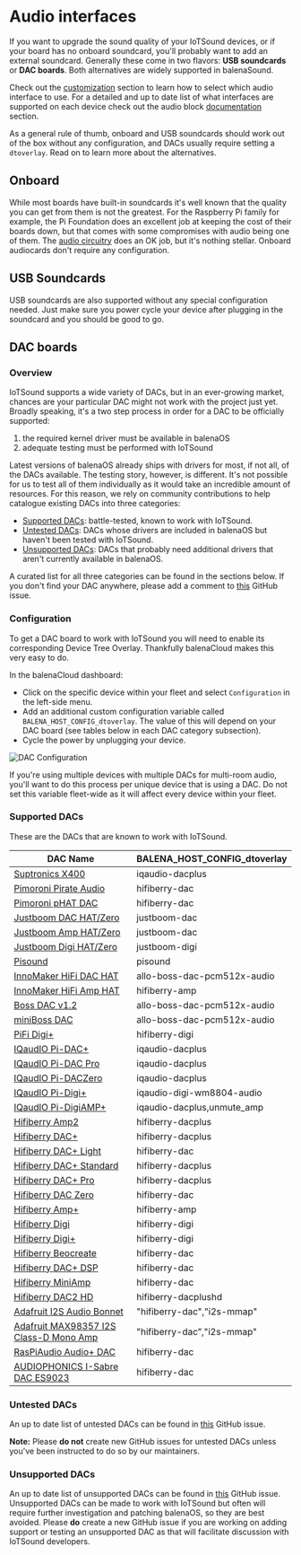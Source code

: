 # Audio interfaces

If you want to upgrade the sound quality of your IoTSound devices, or if your board has no onboard soundcard, you'll probably want to add an external soundcard. Generally these come in two flavors: **USB soundcards** or **DAC boards**. Both alternatives are widely supported in balenaSound.

Check out the [customization](https://iotsound.github.io//customization) section to learn how to select which audio interface to use. For a detailed and up to date list of what interfaces are supported on each device check out the audio block [documentation](https://github.com/balenablocks/audio#supported-devices) section.

As a general rule of thumb, onboard and USB soundcards should work out of the box without any configuration, and DACs usually require setting a `dtoverlay`. Read on to learn more about the alternatives. 

## Onboard

While most boards have built-in soundcards it's well known that the quality you can get from them is not the greatest. For the Raspberry Pi family for example, the Pi Foundation does an excellent job at keeping the cost of their boards down, but that comes with some compromises with audio being one of them. The [audio circuitry](https://hackaday.com/2018/07/13/behind-the-pin-how-the-raspberry-pi-gets-its-audio/) does an OK job, but it's nothing stellar. Onboard audiocards don't require any configuration.

## USB Soundcards

USB soundcards are also supported without any special configuration needed. Just make sure you power cycle your device after plugging in the soundcard and you should be good to go.

## DAC boards

### Overview

IoTSound supports a wide variety of DACs, but in an ever-growing market, chances are your particular DAC might not work with the project just yet. Broadly speaking, it's a two step process in order for a DAC to be officially supported:

1. the required kernel driver must be available in balenaOS
2. adequate testing must be performed with IoTSound

Latest versions of balenaOS already ships with drivers for most, if not all, of the DACs available. The testing story, however, is different. It's not possible for us to test all of them individually as it would take an incredible amount of resources. For this reason, we rely on community contributions to help catalogue existing DACs into three categories:

- [Supported DACs](https://iotsound.github.io//audio-interfaces#Supported-DACs): battle-tested, known to work with IoTSound.
- [Untested DACs](https://iotsound.github.io//audio-interfaces#Untested-DACs): DACs whose drivers are included in balenaOS but haven't been tested with IoTSound.
- [Unsupported DACs](https://iotsound.github.io//audio-interfaces#Unsupported-DACs): DACs that probably need additional drivers that aren't currently available in balenaOS.

A curated list for all three categories can be found in the sections below. If you don't find your DAC anywhere, please add a comment to [this](https://github.com/balena-labs-projects/iotsound/issues/439) GitHub issue.

### Configuration

To get a DAC board to work with IoTSound you will need to enable its corresponding Device Tree Overlay. Thankfully balenaCloud makes this very easy to do.

In the balenaCloud dashboard:

- Click on the specific device within your fleet and select `Configuration` in the left-side menu.
- Add an additional custom configuration variable called `BALENA_HOST_CONFIG_dtoverlay`. The value of this will depend on your DAC board (see tables below in each DAC category subsection).
- Cycle the power by unplugging your device.

![DAC Configuration](https://raw.githubusercontent.com/balenalabs/iotsound/master/docs/images/dac-vars.png)

If you're using multiple devices with multiple DACs for multi-room audio, you'll want to do this process per unique device that is using a DAC. Do not set this variable fleet-wide as it will affect every device within your fleet.

### Supported DACs

These are the DACs that are known to work with IoTSound.

| DAC Name                                     | BALENA_HOST_CONFIG_dtoverlay |
| -------------------------------------------- | ---------------------------- |
| [Suptronics X400][1]                         | iqaudio-dacplus              |
| [Pimoroni Pirate Audio][12]                  | hifiberry-dac                |
| [Pimoroni pHAT DAC][2]                       | hifiberry-dac                |
| [Justboom DAC HAT/Zero][3]                   | justboom-dac                 |
| [Justboom Amp HAT/Zero][30]                  | justboom-dac                 |
| [Justboom Digi HAT/Zero][25]                 | justboom-digi                |
| [Pisound][4]                                 | pisound                      |
| [InnoMaker HiFi DAC HAT][8]                  | allo-boss-dac-pcm512x-audio  |
| [InnoMaker HiFi Amp HAT][35]                 | hifiberry-amp                |
| [Boss DAC v1.2][29]                          | allo-boss-dac-pcm512x-audio  |
| [miniBoss DAC][10]                           | allo-boss-dac-pcm512x-audio  |
| [PiFi Digi+][11]                             | hifiberry-digi               |
| [IQaudIO Pi-DAC+][13]                        | iqaudio-dacplus              |
| [IQaudIO Pi-DAC Pro][31]                     | iqaudio-dacplus              |
| [IQaudIO Pi-DACZero][32]                     | iqaudio-dacplus              |
| [IQaudIO Pi-Digi+][33]                       | iqaudio-digi-wm8804-audio    |
| [IQaudIO Pi-DigiAMP+][34]                    | iqaudio-dacplus,unmute_amp   |
| [Hifiberry Amp2][14]                         | hifiberry-dacplus            |
| [Hifiberry DAC+][6]                          | hifiberry-dacplus            |
| [Hifiberry DAC+ Light][15]                   | hifiberry-dac                |
| [Hifiberry DAC+ Standard][16]                | hifiberry-dacplus            |
| [Hifiberry DAC+ Pro][17]                     | hifiberry-dacplus            |
| [Hifiberry DAC Zero][18]                     | hifiberry-dac                |
| [Hifiberry Amp+][19]                         | hifiberry-amp                |
| [Hifiberry Digi][20]                         | hifiberry-digi               |
| [Hifiberry Digi+][21]                        | hifiberry-digi               |
| [Hifiberry Beocreate][22]                    | hifiberry-dac                |
| [Hifiberry DAC+ DSP][23]                     | hifiberry-dac                |
| [Hifiberry MiniAmp][24]                      | hifiberry-dac                |
| [Hifiberry DAC2 HD][27]                      | hifiberry-dacplushd          |
| [Adafruit I2S Audio Bonnet][26]              | "hifiberry-dac","i2s-mmap"   |
| [Adafruit MAX98357 I2S Class-D Mono Amp][28] | "hifiberry-dac”,"i2s-mmap"   |
| [RasPiAudio Audio+ DAC][37]                  | hifiberry-dac                |
| [AUDIOPHONICS I-Sabre DAC ES9023][39]        | hifiberry-dac                |

[1]: http://www.suptronics.com/Xseries/x400.html
[2]: https://shop.pimoroni.com/products/phat-dac
[3]: https://uk.pi-supply.com/products/justboom-dac-hat
[4]: https://blokas.io/pisound/
[5]: https://forums.balena.io/t/regarding-dac-installation-on-balenasound-project/45568/27
[6]: https://www.hifiberry.com/products/dacplus/
[7]: https://forums.balena.io/t/no-sound-from-dac/61343/5
[8]: http://www.inno-maker.com/product/hifi-dac-hat/
[9]: https://github.com/iotsound/iotsound/pull/98
[10]: https://allo.com/sparky/miniboss-rpi-zero.html
[11]: http://www.kumantech.com/kuman-sc07-raspberry-pi-hifi-digi-digital-sound-card-i2s-spdif-optical-fiber-for-raspberry-pi-3-2-model-b-b-sc07_p0041.html
[12]: https://shop.pimoroni.com/collections/pirate-audio
[13]: https://www.raspberrypi.org/products/iqaudio-dac-plus/
[14]: https://www.hifiberry.com/shop/boards/hifiberry-amp2/
[15]: https://www.hifiberry.com/shop/boards/hifiberry-dac-light/
[16]: https://www.hifiberry.com/shop/boards/hifiberry-dacplus-rca-version/
[17]: https://www.hifiberry.com/shop/boards/hifiberry-dac-pro/
[18]: https://www.hifiberry.com/shop/boards/hifiberry-dac-zero/
[19]: https://www.hifiberry.com/products/ampplus/
[20]: https://www.hifiberry.com/products/digi/
[21]: https://www.hifiberry.com/products/digiplus/
[22]: https://www.hifiberry.com/beocreate/
[23]: https://www.hifiberry.com/shop/boards/hifiberry-dac-dsp/
[24]: https://www.hifiberry.com/shop/boards/miniamp/
[25]: https://uk.pi-supply.com/products/justboom-digi-hat
[26]: https://www.adafruit.com/product/4037
[27]: https://www.hifiberry.com/shop/boards/hifiberry-dac2-hd/
[28]: https://learn.adafruit.com/adafruit-max98357-i2s-class-d-mono-amp
[29]: https://allo.com/sparky/boss-dac.html
[30]: https://uk.pi-supply.com/products/justboom-amp-hat
[31]: https://www.raspberrypi.org/products/iqaudio-dac-pro/
[32]: http://www.thepilocator.com/Product/Info/iqaudio-pi-daczero-full-hd-audio-card-mmp
[33]: https://shop.pimoroni.com/products/pi-digi?variant=33370425994
[34]: https://www.raspberrypi.org/products/iqaudio-digiamp-plus/
[35]: https://www.inno-maker.com/product/hifi-amp-hat/
[36]: https://github.com/iotsound/iotsound/issues/385
[37]: https://raspiaudio.com/produit/audio
[38]: https://github.com/iotsound/iotsound/issues/355
[39]: https://www.audiophonics.fr/fr/dac-et-interfaces-pour-raspberry-pi/audiophonics-i-sabre-dac-es9023-tcxo-raspberry-pi-a-b-20-i2s-p-9978.html
[40]: https://github.com/iotsound/iotsound/issues/345

### Untested DACs

An up to date list of untested DACs can be found in [this](https://github.com/iotsound/iotsound/issues/439) GitHub issue. 

**Note:** Please **do not** create new GitHub issues for untested DACs unless you've been instructed to do so by our maintainers.

### Unsupported DACs

An up to date list of unsupported DACs can be found in [this](https://github.com/iotsound/iotsound/issues/439) GitHub issue. Unsupported DACs can be made to work with IoTSound but often will require further investigation and patching balenaOS, so they are best avoided. Please **do** create a new GitHub issue if you are working on adding support or testing an unsupported DAC as that will facilitate discussion with IoTSound developers.
